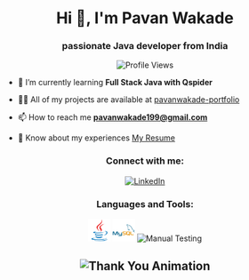 <h1 align="center">Hi 👋, I'm Pavan Wakade</h1>
<h3 align="center">passionate Java developer from India</h3>

<p align="center">
  <img src="https://komarev.com/ghpvc/?username=pavanwakade&label=Profile%20views&color=0e75b6&style=flat-square" alt="Profile Views" />
</p>

- 🌱 I’m currently learning **Full Stack Java with Qspider**

- 👨‍💻 All of my projects are available at [pavanwakade-portfolio](https://pavanwakade-portfolio.netlify.app/)

- 📫 How to reach me **pavanwakade199@gmail.com**

- 📄 Know about my experiences [My Resume](https://drive.google.com/drive/folders/1hFHzyyZQV2zpA5wmtcb9aYGG2p8gwvG4?usp=drive_link)

<h3 align="center">Connect with me:</h3>
<p align="center">
  <a href="https://www.linkedin.com/in/pavan-wakade-5a851b25b" target="_blank">
    <img align="center" src="https://raw.githubusercontent.com/rahuldkjain/github-profile-readme-generator/master/src/images/icons/Social/linked-in-alt.svg" alt="LinkedIn" height="30" width="40" />
  </a>
</p>

<h3 align="center">Languages and Tools:</h3>
<p align="center">
<!--   <a>
    <img src="https://raw.githubusercontent.com/devicons/devicon/master/icons/css3/css3-original-wordmark.svg" alt="CSS3" width="40" height="40" />
  </a> -->
<!--   <a>
    <img src="https://raw.githubusercontent.com/devicons/devicon/master/icons/html5/html5-original-wordmark.svg" alt="HTML5" width="40" height="40" />
  </a> -->
  <a>
    <img src="https://raw.githubusercontent.com/devicons/devicon/master/icons/java/java-original.svg" alt="Java" width="40" height="40" />
  </a>
<!--   <a>
    <img src="https://raw.githubusercontent.com/devicons/devicon/master/icons/javascript/javascript-original.svg" alt="JavaScript" width="40" height="40" />
  </a> -->
  <a>
    <img src="https://raw.githubusercontent.com/devicons/devicon/master/icons/mysql/mysql-original-wordmark.svg" alt="MySQL" width="40" height="40" />
  </a>
  <a>
    <img src="https://drive.google.com/file/d/1pOFoVyY0ACOo_G37sNEIs25T-ebfjrby/view?usp=sharing" alt="Manual Testing" width="40" height="40" />
  </a>
</p>



<!-- Adding thank you text animation -->
<h2 align="center">
    <img src="https://readme-typing-svg.herokuapp.com?font=Fira+Code&duration=2000&pause=500&color=00FF00&width=435&lines=Thank+you+for+visiting+my+profile!" alt="Thank You Animation" />
  </a>
</h2>
